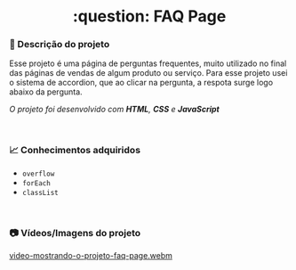 <h1 align='center'> :question: FAQ Page</h1>

### :pushpin: Descrição do projeto

<p>
  Esse projeto é uma página de perguntas frequentes, muito utilizado no final das páginas de vendas de algum produto ou serviço. Para
  esse projeto usei o sistema de accordion, que ao clicar na pergunta, a respota surge logo abaixo da pergunta. 
  
  <em>O projeto foi desenvolvido com <strong>HTML</strong>, <strong>CSS</strong> e <strong>JavaScript</strong></em>
</p><br>

### :chart_with_upwards_trend: Conhecimentos adquiridos

- `overflow`
- `forEach`
- `classList`
<br>

### :camera: Vídeos/Imagens do projeto
[video-mostrando-o-projeto-faq-page.webm](https://github.com/DhabiaRamos/FAQ-page/assets/158091611/09b4d149-5f0e-40dd-8578-e7ff2dd0b873)
